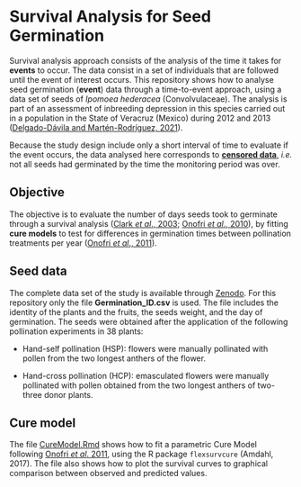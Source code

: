 # **Survival Analysis for Seed Germination**

Survival analysis approach consists of the analysis of the time it takes for **events** to occur. The data consist in a set of individuals that are followed until the event of interest occurs. This repository shows how to analyse seed germination (**event**) data through a time-to-event approach, using a data set of seeds of *Ipomoea hederacea* (Convolvulaceae). The analysis is part of an assessment of inbreeding depression in this species carried out in a population in the State of Veracruz (Mexico) during 2012 and 2013 ([Delgado-Dávila and Martén-Rodríguez, 2021](https://www.researchgate.net/publication/356285929_A_test_of_the_reproductive_assurance_hypothesis_in_Ipomoea_hederacea_does_inbreeding_depression_counteract_the_benefits_of_self-pollination)).  

Because the study design include only a short interval of time to evaluate if the event occurs, the data analysed here corresponds to [**censored data**](https://www.nature.com/articles/6601118), *i.e.* not all seeds had germinated by the time the monitoring period was over.  

## Objective 

The objective is to evaluate the number of days seeds took to germinate through a survival analysis ([Clark *et al*., 2003](https://www.nature.com/articles/6601118); [Onofri *et al*., 2010](https://www.researchgate.net/publication/227892810_A_new_method_for_the_analysis_of_germination_and_emergence_data_of_weed_species)), by fitting **cure models** to test for differences in germination times between pollination treatments per year ([Onofri *et al*., 2011](https://www.researchgate.net/publication/216320776_The_cure_model_An_improved_way_to_describe_seed_germination)). 

## Seed data

The complete data set of the study is available through [Zenodo](https://zenodo.org/record/5091713). For this repository only the file **Germination_ID.csv** is used. The file includes the identity of the plants and the fruits, the seeds weight, and the day of germination. The seeds were obtained after the application of the following pollination experiments in 38 plants:  

* Hand-self pollination (HSP): flowers were manually pollinated with pollen from the two longest anthers of the flower.

* Hand-cross pollination (HCP): emasculated flowers were manually pollinated with pollen obtained from the two longest anthers of two-three donor plants.  

## Cure model

The file [CureModel.Rmd](https://github.com/REDD1326/SurvivalAnalysis_SeedGermination/vignettes/CureModel.Rmd) shows how to fit a parametric Cure Model following [Onofri *et al*. 2011](https://www.researchgate.net/publication/216320776_The_cure_model_An_improved_way_to_describe_seed_germination), using the R package ```flexsurvcure``` (Amdahl, 2017). The file also shows how to plot the survival curves to graphical comparison between observed and predicted values. 

